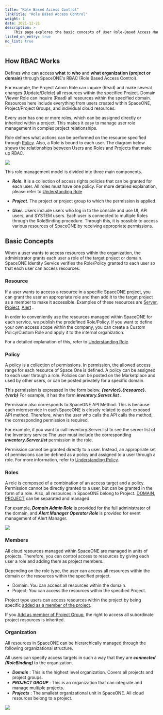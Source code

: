 ```yaml
---
title: "Role Based Access Control"
linkTitle: "Role Based Access Control"
weight: 1
date: 2021-12-21
description: >
    This page explores the basic concepts of User Role-Based Access Management (RBAC) in SpaceONE.
listed_on_entry: true
no_list: true
---
```


## How RBAC Works

Defines who can access **what** to **who** and **what organization (project or domain)** through SpaceONE's RBAC (Role Based Access Control).

For example, the Project Admin Role can inquire (Read) and make several changes (Update/Delete) all resources within the specified Project. Domain Viewer Role can inquire (Read) all resources within the specified domain.
Resources here include everything from users created within SpaceONE, Project/Project Groups, and individual cloud resources.

Every user has one or more roles, which can be assigned directly or inherited within a project.
This makes it easy to manage user role management in complex project relationships.

Role defines what actions can be performed on the resource specified through [Policy](/docs/concepts/identity/rbac/#policy).
Also, a Role is bound to each user.
The diagram below shows the relationships between Users and Roles and Projects that make up RBAC.

![](/docs/concepts/identity/rbac/rbac_img/rbac_concept_img01.png)

This role management model is divided into three main components.

- _**Role**_. It is a collection of access rights policies that can be granted for each user. All roles must have one policy.
  For more detailed explanation, please refer to [Understanding Role](/docs/concepts/identity/rbac/understanding-role/)

- _**Project**_. The project or project group to which the permission is applied.

- _**User**_. Users include users who log in to the console and use UI, API users, and SYSTEM users.
  Each user is connected to multiple Roles through the RoleBinding procedure. Through this, it is possible to access various resources of SpaceONE by receiving appropriate permissions.



## Basic Concepts

When a user wants to access resources within the organization, the administrator grants each user a role of the target project or domain.
SpaceONE Identity Service verifies the Role/Policy granted to each user so that each user can access resources.

### Resource

If a user wants to access a resource in a specific SpaceONE project, you can grant the user an appropriate role and then add it to the target project as a member to make it accessible.
Examples of these resources are [Server](/docs/guides_v1/inventory/server/), [Project](/docs/guides_v1/project/project_management/), [Alert](/docs/guides_v1/alert_manager/alert/) .

In order to conveniently use the resources managed within SpaceONE for each service, we publish the predefined Role/Policy.
If you want to define your own access scope within the company, you can create a Custom Policy/Custom Role and apply it to the internal organization.

For a detailed explanation of this, refer to [Understanding Role](/docs/concepts/identity/rbac/understanding-role/).


### Policy

A policy is a collection of permissions. In permission, the allowed access range for each resource of Space One is defined.
A policy can be assigned to each user through a role. Policies can be posted on the Marketplace and used by other users, or can be posted privately for a specific domain.

This permission is expressed in the form below. _**{service}.{resource}.{verb}**_
For example, it has the form _**inventory.Server.list**_ .

Permission also corresponds to SpaceONE API Method. This is because each microservice in each SpaceONE is closely related to each exposed API method.
Therefore, when the user who calls the API calls the method, the corresponding permission is required.

For example, if you want to call inventory.Server.list to see the server list of the Inventory service
The user must include the corresponding _**inventory.Server.list**_ permission in the role.

Permission cannot be granted directly to a user. Instead, an appropriate set of permissions can be defined as a policy and assigned to a user through a role.
For more information, refer to [Understanding Policy](/docs/concepts/identity/rbac/understanding-policy/).

### Roles

A role is composed of a combination of an access target and a policy. Permission cannot be directly granted to a user, but can be granted in the form of a role.
Also, all resources in SpaceONE belong to Project. [DOMAIN](/docs/concepts/identity/rbac/understanding-role/#role-type), [PROJECT](/docs/concepts/identity/rbac/understanding-role/#role-type) can be separated and managed.

For example, _**Domain Admin Role**_ is provided for the full administrator of the domain, and _**Alert Manager Operator Role**_ is provided for event management of Alert Manager.

![](/docs/concepts/identity/rbac/rbac_img/rbac_concept_img02.png)


### Members

All cloud resources managed within SpaceONE are managed in units of projects.
Therefore, you can control access to resources by giving each user a role and adding them as project members.

Depending on the role type, the user can access all resources within the domain or the resources within the specified project.

- Domain: You can access all resources within the domain.
- Project: You can access the resources within the specified Project.

Project type users can access resources within the project by being specific [added as a member of the project](/docs/guides_v1/project/project_management/).

If you [Add as member of Project Group](/docs/guides_v1/project/project_group_management/), the right to access all subordinate project resources is inherited.

### Organization

All resources in SpaceONE can be hierarchically managed through the following organizational structure.

All users can specify access targets in such a way that they are _**connected (RoleBinding)**_ to the organization.
- _**Domain**_ : This is the highest level organization. Covers all projects and project groups.
- _**PROJECT GROUP**_ : This is an organization that can integrate and manage multiple projects.
- _**Projects**_ : The smallest organizational unit in SpaceONE. All cloud resources belong to a project.

![](/docs/concepts/identity/rbac/rbac_img/rbac_concept_img03.png)



